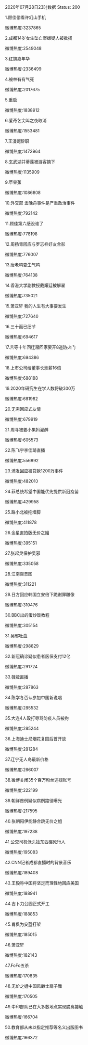 2020年07月28日23时数据
Status: 200

1.顾佳偷看许幻山手机

微博热度:3237865

2.成都14岁女生坠亡案嫌疑人被批捕

微博热度:2549048

3.红旗嘉年华

微博热度:2336499

4.被林有有气死

微博热度:2017675

5.重启

微博热度:1838912

6.爱奇艺尖叫之夜取消

微博热度:1553481

7.王漫妮辞职

微博热度:1472964

8.玄武湖并蒂莲被游客摘下

微博热度:1135909

9.苹果蕉

微博热度:1086808

10.外交部 孟晚舟事件是严重政治事件

微博热度:792142

11.顾佳第六感没谁了

微博热度:778198

12.周扬青回应与罗志祥好友合影

微博热度:776007

13.唐老鸭变生气鸭

微博热度:764138

14.香港大学副教授戴耀廷被解雇

微博热度:735021

15.萧亚轩 我的人生有大事要发生

微博热度:727640

16.三十而已细节

微博热度:694617

17.苦等十年回迁房回家要开8道防火门

微博热度:694386

18.上市公司给董事长涨薪16倍

微博热度:688188

19.2020年研究生在学人数将破300万

微博热度:681982

20.无需回应式友情

微博热度:679919

21.周寻被姜小果妈灌醉

微博热度:605573

22.陈飞宇李佳琦直播

微博热度:556892

23.浦发回应被贷款1200万事件

微博热度:482010

24.菲总统希望中国能优先提供新冠疫苗

微博热度:429958

25.路小北被挖墙脚

微博热度:411878

26.金星直拍版无价之姐

微博热度:395151

27.张起灵保护吴邪

微博热度:335058

28.江南百景图

微博热度:311221

29.日方回应韩国立安倍下跪谢罪雕像

微博热度:310476

30.BBC出的蛋炒饭教程

微博热度:305154

31.吴邪吐血

微博热度:298829

32.新冠确诊疑似患者医保支付12亿

微博热度:291724

33.薇娅直播

微博热度:287863

34.陈学冬否认参加中国新说唱

微博热度:285532

35.大连4人殴打辱骂防疫人员被拘

微博热度:285244

36.上海迪士尼烟花复园后首开放

微博热度:281284

37.辽宁无人岛最新价格

微博热度:266007

38.微博关闭35个百万粉丝违规账号

微博热度:222199

39.朝鲜首例疑似病例路径曝光

微博热度:217595

40.张朝阳伊能静合跳无价之姐

微博热度:197238

41.公交司机低头捡东西碾死行人

微博热度:195083

42.CNN记者成都直播时的背景音乐

微博热度:189408

43.王毅称中国将坚定而理性地回应美国

微博热度:188941

44.吉卜力公园正式开工

微博热度:188853

45.肖枫为安蓝打架

微博热度:185015

46.萧亚轩

微博热度:182143

47.FoFo五杀

微博热度:170835

48.无价之姐中国风爵士扇子舞

微博热度:170505

49.中印部队已在大多数地点实现脱离接触

微博热度:166704

50.教育部从未以指定推荐等名义出版图书

微博热度:166372

